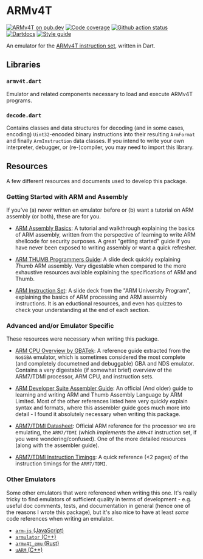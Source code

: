 # ARMv4T

[![ARMv4T on pub.dev][pub_img]][pub_url]
[![Code coverage][cov_img]][cov_url]
[![Github action status][gha_img]][gha_url]
[![Dartdocs][doc_img]][doc_url]
[![Style guide][sty_img]][sty_url]

[pub_url]: https://pub.dartlang.org/packages/armv4t
[pub_img]: https://img.shields.io/pub/v/armv4t.svg
[gha_url]: https://github.com/matanlurey/armv4t.dart/actions
[gha_img]: https://github.com/matanlurey/armv4t.dart/workflows/Dart/badge.svg
[cov_url]: https://codecov.io/gh/matanlurey/armv4t.dart
[cov_img]: https://codecov.io/gh/matanlurey/armv4t.dart/branch/master/graph/badge.svg
[doc_url]: https://www.dartdocs.org/documentation/armv4t/latest
[doc_img]: https://img.shields.io/badge/Documentation-armv4t-blue.svg
[sty_url]: https://pub.dev/packages/pedantic
[sty_img]: https://img.shields.io/badge/style-pedantic-40c4ff.svg

An emulator for the [ARMv4T instruction set][], written in Dart.

[armv4t instruction set]: https://developer.arm.com/docs/dvi0025/latest/arm922t-with-ahb-system-on-chip-platform-os-processor/the-armv4t-architecture/the-armv4t-instruction-sets

## Libraries

### `armv4t.dart`

Emulator and related components necessary to load and execute ARMv4T programs.

### `decode.dart`

Contains classes and data structures for decoding (and in some cases, encoding)
`Uint32`-encoded binary instructions into their resulting `ArmFormat` and
finally `ArmInstruction` data classes. If you intend to write your own
interpreter, debugger, or (re-)compiler, you may need to import this library.

## Resources

A few different resources and documents used to develop this package.

### Getting Started with ARM and Assembly

If you've (a) never written en emulator before or (b) want a tutorial on ARM
assembly (or both), these are for you.

- [ARM Assembly Basics](https://azeria-labs.com/writing-arm-assembly-part-1/):
  A tutorial and walkthrough explaining the basics of ARM assembly, written from
  the perspective of learning to write ARM shellcode for security purposes. A
  great "getting started" guide if you have never been exposed to writing
  assembly or want a quick refresher.

- [ARM THUMB Programmers Guide](doc/arm-thumb-programmers-model.pdf): A slide
  deck quickly explaining _Thumb_ ARM assembly. Very digestable when compared
  to the more exhaustive resources available explaining the specifications of
  ARM and Thumb.

- [ARM Instruction Set](doc/arm-instruction-set-slides.pdf): A slide deck from
  the "ARM University Program", explaining the basics of ARM processing and ARM
  assembly instructions. It is an eductional resources, and even has quizzes to
  check your understanding at the end of each section.

### Advanced and/or Emulator Specific

These resources were necessary when writing this package.

- [ARM CPU Overview by GBATek](https://problemkaputt.de/gbatek.htm#armcpuoverview):
  A reference guide extracted from the `No$GBA` emulator, which is sometimes
  considered the most complete (and completely documetned and debuggable) GBA
  and NDS emulator. Contains a very digestable (if somewhat brief) overview of
  the ARM7/TDMI processor, ARM CPU, and instruction sets.

- [ARM Developer Suite Assembler Guide](doc/arm-assembler-guide.pdf): An
  official (And older) guide to learning and writing ARM and Thumb Assembly
  Language by ARM Limited. Most of the other references listed here very quickly
  explain syntax and formats, where this assembler guide goes much more into
  detail - I found it absolutely necessary when writing this package.

- [ARM7/TDMI Datasheet](doc/arm7tdmi-data-sheet.pdf): Official ARM reference for
  the processor we are emulating, the `ARM7/TDMI` (which _implements_ the
  `ARMv4T` instruction set, if you were wondering/confused). One of the more
  detailed resources (along with the assembler guide).

- [ARM7/TDMI Instruction Timings](doc/arm7tdmi-timings.pdf): A quick reference
  (<2 pages) of the instruction timings for the `ARM7/TDMI`.

### Other Emulators

Some other emulators that were referenced when writing this one. It's really
tricky to find emulators of sufficient quality in terms of development - e.g.
useful doc comments, tests, and documentation in general (hence one of the
reasons I wrote this package), but it's also nice to have at least _some_
code references when writing an emulator.

- [`arm-js` (JavaScript)](https://github.com/ozaki-r/arm-js)
- [`armulator` (C++)](https://github.com/nfsu/armulator)
- [`armv4t_emu` (Rust)](https://github.com/daniel5151/armv4t_emu)
- [`uARM` (C++)](https://github.com/mellotanica/uARM)
